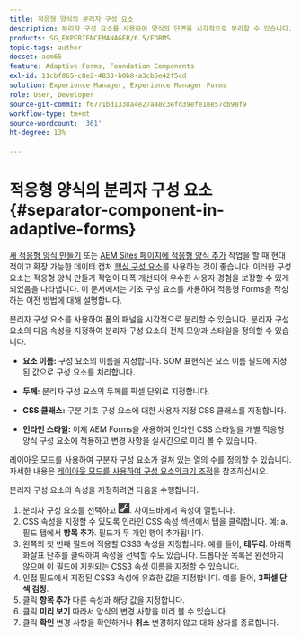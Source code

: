 ```yaml
---
title: 적응형 양식의 분리자 구성 요소
description: 분리자 구성 요소를 사용하여 양식의 단면을 시각적으로 분리할 수 있습니다.
products: SG_EXPERIENCEMANAGER/6.5/FORMS
topic-tags: author
docset: aem65
feature: Adaptive Forms, Foundation Components
exl-id: 11cbf865-c8e2-4833-b0b8-a3cb5e42f5cd
solution: Experience Manager, Experience Manager Forms
role: User, Developer
source-git-commit: f6771bd1338a4e27a48c3efd39efe18e57cb98f9
workflow-type: tm+mt
source-wordcount: '361'
ht-degree: 13%

---
```


# 적응형 양식의 분리자 구성 요소{#separator-component-in-adaptive-forms}

<span class="preview"> [새 적응형 양식 만들기](/help/forms/using/create-an-adaptive-form-core-components.md) 또는 [AEM Sites 페이지에 적응형 양식 추가](/help/forms/using/create-or-add-an-adaptive-form-to-aem-sites-page.md) 작업을 할 때 현대적이고 확장 가능한 데이터 캡처 [핵심 구성 요소](https://experienceleague.adobe.com/docs/experience-manager-core-components/using/adaptive-forms/introduction.html)를 사용하는 것이 좋습니다. 이러한 구성 요소는 적응형 양식 만들기 작업이 대폭 개선되어 우수한 사용자 경험을 보장할 수 있게 되었음을 나타냅니다. 이 문서에서는 기초 구성 요소를 사용하여 적응형 Forms을 작성하는 이전 방법에 대해 설명합니다. </span>

분리자 구성 요소를 사용하여 폼의 패널을 시각적으로 분리할 수 있습니다. 분리자 구성 요소의 다음 속성을 지정하여 분리자 구성 요소의 전체 모양과 스타일을 정의할 수 있습니다.

* **요소 이름:** 구성 요소의 이름을 지정합니다. SOM 표현식은 요소 이름 필드에 지정된 값으로 구성 요소를 처리합니다.
* **두께:** 분리자 구성 요소의 두께를 픽셀 단위로 지정합니다.

* **CSS 클래스:** 구분 기호 구성 요소에 대한 사용자 지정 CSS 클래스를 지정합니다.

* **인라인 스타일:** 이제 AEM Forms을 사용하여 인라인 CSS 스타일을 개별 적응형 양식 구성 요소에 적용하고 변경 사항을 실시간으로 미리 볼 수 있습니다.

레이아웃 모드를 사용하여 구분자 구성 요소가 걸쳐 있는 열의 수를 정의할 수 있습니다. 자세한 내용은 [레이아웃 모드를 사용하여 구성 요소의크기 조정](../../forms/using/resize-using-layout-mode.md)을 참조하십시오.

분리자 구성 요소의 속성을 지정하려면 다음을 수행합니다.

1. 분리자 구성 요소를 선택하고 ![cmppr](assets/cmppr.png). 사이드바에서 속성이 열립니다.
1. CSS 속성을 지정할 수 있도록 인라인 CSS 속성 섹션에서 탭을 클릭합니다. 예: a. 필드 탭에서 **항목 추가**. 필드가 두 개인 행이 추가됩니다.
1. 왼쪽의 첫 번째 필드에 적용할 CSS3 속성을 지정합니다. 예를 들어, **테두리**. 아래쪽 화살표 단추를 클릭하여 속성을 선택할 수도 있습니다. 드롭다운 목록은 완전하지 않으며 이 필드에 지원되는 CSS3 속성 이름을 지정할 수 있습니다.
1. 인접 필드에서 지정된 CSS3 속성에 유효한 값을 지정합니다. 예를 들어, **3픽셀 단색 검정**.
1. 클릭 **항목 추가** 다른 속성과 해당 값을 지정합니다.
1. 클릭 **미리 보기** 따라서 양식의 변경 사항을 미리 볼 수 있습니다.
1. 클릭 **확인** 변경 사항을 확인하거나 **취소** 변경하지 않고 대화 상자를 종료합니다.
